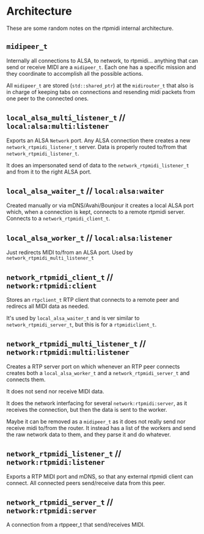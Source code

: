 # Architecture

These are some random notes on the rtpmidi internal architecture.

## `midipeer_t`

Internally all connections to ALSA, to network, to rtpmidi... anything that can
send or receive MIDI are a `midipeer_t`. Each one has a specific mission and
they coordinate to accomplish all the possible actions.

All `midipeer_t` are stored (`std::shared_ptr`) at the `midirouter_t` that
also is in charge of keeping tabs on connections and resending midi packets
from one peer to the connected ones.

## `local_alsa_multi_listener_t` // `local:alsa:multi:listener`

Exports an ALSA `Network` port. Any ALSA connection there creates a new
`network_rtpmidi_listener_t` server. Data is properly routed to/from that
`network_rtpmidi_listener_t`.

It does an impersonated send of data to the `network_rtpmidi_listener_t` and from
it to the right ALSA port.

## `local_alsa_waiter_t` // `local:alsa:waiter`

Created manually or via mDNS/Avahi/Bounjour it creates a local ALSA port
which, when a connection is kept, connects to a remote rtpmidi server.
Connects to a `network_rtpmidi_client_t`.

## `local_alsa_worker_t` // `local:alsa:listener`

Just redirects MIDI to/from an ALSA port. Used by `network_rtpmidi_multi_listener_t`

## `network_rtpmidi_client_t` // `network:rtpmidi:client`

Stores an `rtpclient_t` RTP client that connects to a remote peer and redirecs all
MIDI data as needed.

It's used by `local_alsa_waiter_t` and is ver similar to `network_rtpmidi_server_t`, but this
is for a `rtpmidiclient_t`.

## `network_rtpmidi_multi_listener_t` // `network:rtpmidi:multi:listener`

Creates a RTP server port on which whenever an RTP peer connects creates
both a `local_alsa_worker_t` and a `network_rtpmidi_server_t` and connects them.

It does not send nor receive MIDI data.

It does the network interfacing for several `network:rtpmidi:server`, as it
receives the connection, but then the data is sent to the worker.

Maybe it can be removed as a `midipeer_t` as it does not really send nor receive
midi to/from the router. It instead has a list of the workers and send the
raw network data to them, and they parse it and do whatever.

## `network_rtpmidi_listener_t` // `network:rtpmidi:listener`

Exports a RTP MIDI port and mDNS, so that any external rtpmidi client can
connect. All connected peers send/receive data from this peer.

## `network_rtpmidi_server_t` // `network:rtpmidi:server`

A connection from a rtppeer_t that send/receives MIDI.

